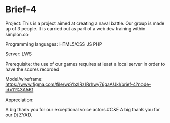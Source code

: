 # Brief-4

Project:
This is a project aimed at creating a naval battle.
Our group is made up of 3 people. 
It is carried out as part of a web dev training within simplon.co


Programming languages:
HTML5/CSS
JS
PHP


Server:
LWS


Prerequisite:
the use of our games requires at least a local server in order to have the scores recorded


Model/wireframe:
https://www.figma.com/file/wpYbzIRzlRrhwy76gaAUkI/brief-4?node-id=11%3A561

Appreciation:

A big thank you for our exceptional voice actors.#C&E
A big thank you for our Dj ZYAD.
